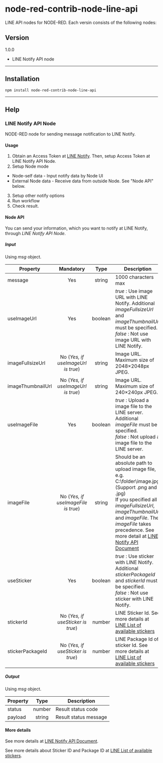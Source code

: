 # node-red-contrib-node-line-api
LINE API nodes for NODE-RED. Each versin consists of the following nodes:

## Version

1.0.0
* LINE Notify API node
---
## Installation
```
npm install node-red-contrib-node-line-api
```
---

## Help

### LINE Notify API Node

NODE-RED node for sending message notification to LINE Notify.

#### Usage

1. Obtain an Access Token at [LINE Notify](https://notify-bot.line.me/). Then, setup Access Token at LINE Notify API Node.
2. Setup Node mode
* Node-self data - Input notify data by Node UI
* External Node data - Receive data from outside Node. See "Node API" below.
3. Setup other notify options
4. Run workflow
5. Check result.

#### Node API
You can send your information, which you want to notify at LINE Notify, through *LINE Notify API Node*.

##### Input
Using *msg* object.

| Property          | Mandatory                           | Type        | Description |
| ----------------- |:-----------------------------------:|:-----------:| ----------- |
| message           | Yes                                 | string      | 1000 characters max |
| useImageUrl       | Yes                                 | boolean     | *true* : Use image URL with LINE Notify. Additional *imageFullsizeUrl* and *imageThumbnailUrl* must be specified.<br />*false* : Not use image URL with LINE Notify.|
| imageFullsizeUrl  | No (*Yes, if useImageUrl is true*)  | string      | Image URL. Maximum size of 2048×2048px JPEG.  |
| imageThumbnailUrl | No (*Yes, if useImageUrl is true*)  | string      | Image URL. Maximum size of 240×240px JPEG.    |
| useImageFile      | Yes                                 | boolean     | *true* : Upload a image file to the LINE server. Additional *imageFile* must be specified.<br />*false* : Not upload a image file to the LINE server.|
| imageFile         | No (*Yes, if useImageFile is true*) | string      | Should be an absolute path to upload image file, e.g. C:\folder\image.jpg (Support .png and .jpg)<br />If you specified all *imageFullsizeUrl*, *imageThumbnailUrl* and *imageFile*. The *imageFile* takes precedence. See more detail at [LINE Notify API Document](https://notify-bot.line.me/doc/en/) |
| useSticker        | Yes                                 | boolean     | *true* : Use sticker with LINE Notify. Additional *stickerPackageId* and *stickerId* must be specified.<br />*false* : Not use sticker with LINE Notify.|
| stickerId         | No (*Yes, if useSticker is true*)   | number      | LINE Sticker Id. See more details at [LINE List of available stickers](https://developers.line.biz/en/docs/messaging-api/sticker-list/) |
| stickerPackageId  | No (*Yes, if useSticker is true*)   | number      | LINE Package Id of sticker Id. See more details at [LINE List of available stickers](https://developers.line.biz/en/docs/messaging-api/sticker-list/) |

##### Output
Using *msg* object.

| Property          | Type        | Description |
| ----------------- |:-----------:| ----------- |
| status            | number      | Result status code |
| payload           | string      | Result status message |


#### More details
See more details at [LINE Notify API Document](https://notify-bot.line.me/doc/en/).

See more details about Sticker ID and Package ID at [LINE List of available stickers](https://developers.line.biz/en/docs/messaging-api/sticker-list/).









